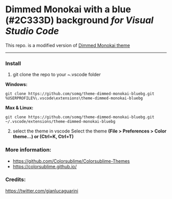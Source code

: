 # Dimmed Monokai with a blue (#2C333D) background *for Visual Studio Code*

This repo. is a modified version of [Dimmed Monokai theme](https://raw.githubusercontent.com/Colorsublime/Colorsublime-Themes/master/themes/dimmed-monokai.tmTheme) 


---

### Install

1) git clone the repo to your ~\.vscode folder

**Windows:**

	git clone https://github.com/somq/theme-dimmed-monokai-bluebg.git %USERPROFILE%\.vscode\extensions\theme-dimmed-monokai-bluebg

**Max & Linux:**

	git clone https://github.com/somq/theme-dimmed-monokai-bluebg.git ~/.vscode/extensions/theme-dimmed-monokai-bluebg

2) select the theme in vscode
Select the theme **(File > Preferences > Color theme...) or (Ctrl+K, Ctrl+T)**

### More information:
* https://github.com/Colorsublime/Colorsublime-Themes
* https://colorsublime.github.io/
### Credits:
https://twitter.com/gianlucaguarini

